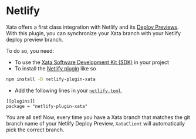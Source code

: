 # Netlify

Xata offers a first class integration with Netlify and its [Deploy Previews](https://www.netlify.com/products/deploy-previews/). With this plugin, you can synchronize your Xata branch with your Netlify deploy preview branch.

To do so, you need:

- To use the [Xata Software Development Kit (SDK)](/typescript-client/overview) in your project
- To install the [Netlify plugin](https://github.com/xataio/netlify-plugin-xata) like so

```bash
npm install -D netlify-plugin-xata
```

- Add the following lines in your [`netlify.toml`](https://docs.netlify.com/configure-builds/file-based-configuration/#sample-netlify-toml-file).

```
[[plugins]]
package = "netlify-plugin-xata"
```

You are all set! Now, every time you have a Xata branch that matches the git branch name of your Netlify Deploy Preview, `XataClient` will automatically pick the correct branch.
